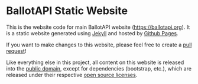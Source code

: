 # BallotAPI Static Website

This is the website code for main BallotAPI website (https://ballotapi.org).
It is a static website generated using [Jekyll](https://jekyllrb.com/) and
hosted by [Github Pages](https://pages.github.com/).

If you want to make changes to this website, please feel free to create a
[pull request](https://github.com/open-austin/ballotapi/pulls)!

Like everything else in this project, all content on this website is released
into the [public domain](https://github.com/open-austin/ballotapi/blob/master/LICENSE),
except for dependencies (bootstrap, etc.), which are released under their respective
[open source licenses](https://github.com/open-austin/ballotapi#dependency-licenses).

